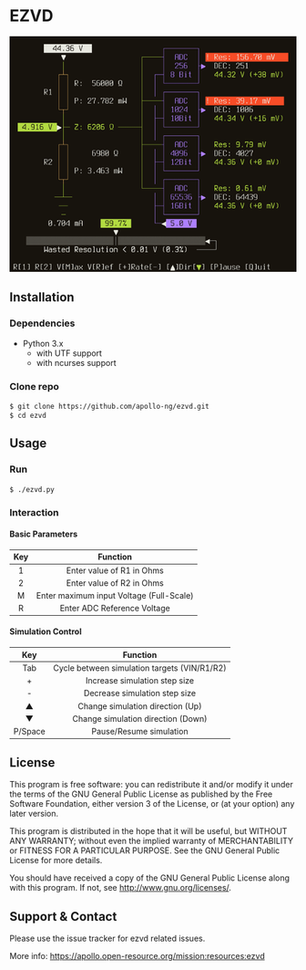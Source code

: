EZVD
==========

![EZVD Screencast](https://raw.githubusercontent.com/apollo-ng/ezvd/master/screencast.gif)

## Installation

### Dependencies

  * Python 3.x
    * with UTF support
    * with ncurses support

### Clone repo

    $ git clone https://github.com/apollo-ng/ezvd.git
    $ cd ezvd

## Usage

### Run

    $ ./ezvd.py

### Interaction

#### Basic Parameters

| Key | Function                                 |
|:---:|:----------------------------------------:|
|  1  | Enter value of R1 in Ohms                |
|  2  | Enter value of R2 in Ohms                |
|  M  | Enter maximum input Voltage (Full-Scale) |
|  R  | Enter ADC Reference Voltage              |

#### Simulation Control

| Key | Function                                     |
|:---:|:--------------------------------------------:|
| Tab | Cycle between simulation targets (VIN/R1/R2) |
|  +  | Increase simulation step size                |
|  -  | Decrease simulation step size                |
|  ▲  | Change simulation direction (Up)             |
|  ▼  | Change simulation direction (Down)           |
| P/Space | Pause/Resume simulation                  |

## License

This program is free software: you can redistribute it and/or modify
it under the terms of the GNU General Public License as published by
the Free Software Foundation, either version 3 of the License, or
(at your option) any later version.

This program is distributed in the hope that it will be useful,
but WITHOUT ANY WARRANTY; without even the implied warranty of
MERCHANTABILITY or FITNESS FOR A PARTICULAR PURPOSE.  See the
GNU General Public License for more details.

You should have received a copy of the GNU General Public License
along with this program.  If not, see <http://www.gnu.org/licenses/>.

## Support & Contact

Please use the issue tracker for ezvd related issues.

More info: https://apollo.open-resource.org/mission:resources:ezvd


